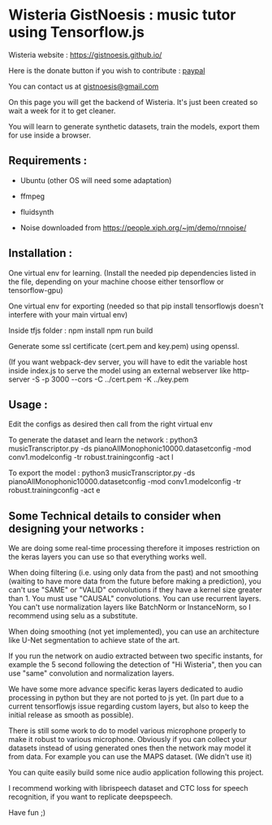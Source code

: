 # Wisteria GistNoesis : music tutor using Tensorflow.js

Wisteria website : https://gistnoesis.github.io/

Here is the donate button if you wish to contribute : [paypal](https://www.paypal.com/cgi-bin/webscr?cmd=_s-xclick&hosted_button_id=KLVTA5CBMGV7J&source=url)

You can contact us at gistnoesis@gmail.com


On this page you will get the backend of Wisteria. 
It's just been created so wait a week for it to get cleaner.

You will learn to generate synthetic datasets, train the models, export them for use inside a browser.

## Requirements : 
- Ubuntu (other OS will need some adaptation)

- ffmpeg

- fluidsynth

- Noise downloaded from https://people.xiph.org/~jm/demo/rnnoise/


## Installation :

One virtual env for learning. (Install the needed pip dependencies listed in the file, depending on your machine choose either tensorflow or tensorflow-gpu)

One virtual env for exporting (needed so that pip install tensorflowjs doesn't interfere with your main virtual env)

Inside tfjs folder :
npm install
npm run build 

Generate some ssl certificate (cert.pem and key.pem) using openssl.

(If you want webpack-dev server, you will have to edit the variable host inside index.js to serve the model using an external webserver like http-server -S -p 3000 --cors -C ../cert.pem -K ../key.pem 

## Usage : 
Edit the configs as desired then call from the right virtual env

To generate the dataset and learn the network :
python3 musicTranscriptor.py -ds pianoAllMonophonic10000.datasetconfig -mod conv1.modelconfig -tr robust.trainingconfig -act l

To export the model :
python3 musicTranscriptor.py -ds pianoAllMonophonic10000.datasetconfig -mod conv1.modelconfig -tr robust.trainingconfig -act e


## Some Technical details to consider when designing your networks : 
We are doing some real-time processing therefore it imposes restriction on the keras layers you can use so that everything works well.

When doing filtering (i.e. using only data from the past) and not smoothing (waiting to have more data from the future before making a prediction), you can't use "SAME" or "VALID" convolutions if they have a kernel size greater than 1. You must use "CAUSAL" convolutions. You can use recurrent layers. You can't use normalization layers like BatchNorm or InstanceNorm, so I recommend using selu as a substitute.

When doing smoothing (not yet implemented), you can use an architecture like U-Net segmentation to achieve state of the art.

If you run the network on audio extracted between two specific instants, for example the 5 second following the detection of "Hi Wisteria", then you can use "same" convolution and normalization layers.

We have some more advance specific keras layers dedicated to audio processing in python but they are not ported to js yet. (In part due to a current tensorflowjs issue regarding custom layers, but also to keep the initial release as smooth as possible).

There is still some work to do to model various microphone properly to make it robust to various microphone. Obviously if you can collect your datasets instead of using generated ones then the network may model it from data. For example you can use the MAPS dataset. (We didn't use it)

You can quite easily build some nice audio application following this project.

I recommend working with librispeech dataset and CTC loss for speech recognition, if you want to replicate deepspeech.

Have fun ;)
